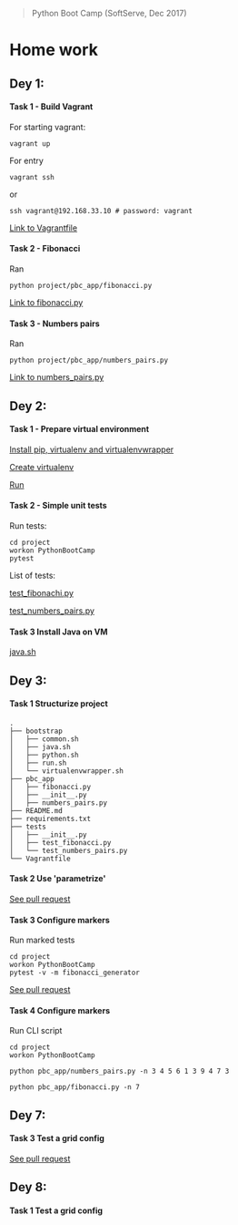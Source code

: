 > Python Boot Camp (SoftServe, Dec 2017)
# Home work

## Dey 1: 

#### Task 1 - Build Vagrant
For starting vagrant:
```
vagrant up
```
For entry
```
vagrant ssh
```
or
```
ssh vagrant@192.168.33.10 # password: vagrant
```
[Link to Vagrantfile](https://github.com/shitikovkirill/pbc-PythonBootCamp/blob/master/Vagrantfile)

#### Task 2 - Fibonacci

Ran
```
python project/pbc_app/fibonacci.py
```

[Link to fibonacci.py](https://github.com/shitikovkirill/pbc-PythonBootCamp/blob/master/pbc_app/fibonacci.py)

#### Task 3 - Numbers pairs

Ran
```
python project/pbc_app/numbers_pairs.py
```

[Link to numbers_pairs.py](https://github.com/shitikovkirill/pbc-PythonBootCamp/blob/master/pbc_app/numbers_pairs.py)

## Dey 2: 

#### Task 1 - Prepare virtual environment

[Install pip, virtualenv and virtualenvwrapper](https://github.com/shitikovkirill/pbc-PythonBootCamp/blob/master/bootstrap/python.sh)

[Create virtualenv](https://github.com/shitikovkirill/pbc-PythonBootCamp/blob/master/bootstrap/virtualenvwrapper.sh)

[Run](https://github.com/shitikovkirill/pbc-PythonBootCamp/blob/master/bootstrap/run.sh)

#### Task 2 - Simple unit tests

Run tests:
```
cd project
workon PythonBootCamp
pytest
```
List of tests:

[test_fibonachi.py](https://github.com/shitikovkirill/pbc-PythonBootCamp/blob/master/tests/test_fibonacci.py)

[test_numbers_pairs.py](https://github.com/shitikovkirill/pbc-PythonBootCamp/blob/master/tests/test_numbers_pairs.py)

#### Task 3 Install Java on VM

[java.sh](https://github.com/shitikovkirill/pbc-PythonBootCamp/blob/master/bootstrap/java.sh)

## Dey 3:
#### Task 1 Structurize project

```
.
├── bootstrap
│   ├── common.sh
│   ├── java.sh
│   ├── python.sh
│   ├── run.sh
│   └── virtualenvwrapper.sh
├── pbc_app
│   ├── fibonacci.py
│   ├── __init__.py
│   ├── numbers_pairs.py
├── README.md
├── requirements.txt
├── tests
│   ├── __init__.py
│   ├── test_fibonacci.py
│   └── test_numbers_pairs.py
└── Vagrantfile
```

#### Task 2 Use 'parametrize'

[See pull request](https://github.com/shitikovkirill/pbc-PythonBootCamp/pull/13)

#### Task 3 Configure markers

Run marked tests

```
cd project
workon PythonBootCamp
pytest -v -m fibonacci_generator
```

[See pull request](https://github.com/shitikovkirill/pbc-PythonBootCamp/pull/14)

#### Task 4 Configure markers
Run CLI script
```
cd project
workon PythonBootCamp

python pbc_app/numbers_pairs.py -n 3 4 5 6 1 3 9 4 7 3

python pbc_app/fibonacci.py -n 7
```

## Dey 7:
#### Task 3 Test a grid config

[See pull request](https://github.com/shitikovkirill/pbc-PythonBootCamp/pull/30)

## Dey 8:
#### Task 1 Test a grid config
